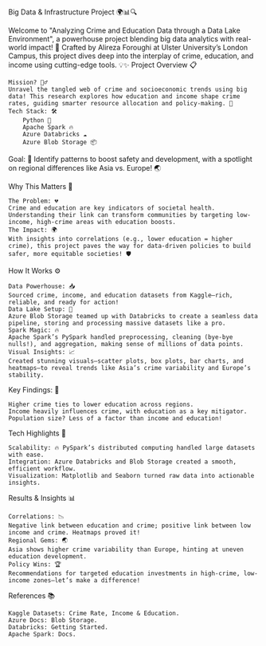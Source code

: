 Big Data & Infrastructure Project 🌍📊🔍

Welcome to "Analyzing Crime and Education Data through a Data Lake Environment", a powerhouse project blending big data analytics with real-world impact! 🎯 Crafted by Alireza Foroughi at Ulster University’s London Campus, this project dives deep into the interplay of crime, education, and income using cutting-edge tools. 💡✨
Project Overview 📋

    Mission? 🕵️‍♂️
    Unravel the tangled web of crime and socioeconomic trends using big data! This research explores how education and income shape crime rates, guiding smarter resource allocation and policy-making. 🌱
    Tech Stack: 🛠️
        Python 🐍
        Apache Spark 🔥
        Azure Databricks ☁️
        Azure Blob Storage 📦
        
 Goal: 🎯
    Identify patterns to boost safety and development, with a spotlight on regional differences like Asia vs. Europe! 🌏

Why This Matters 🌟

    The Problem: 💔
    Crime and education are key indicators of societal health. Understanding their link can transform communities by targeting low-income, high-crime areas with education boosts.
    The Impact: 🌍
    With insights into correlations (e.g., lower education = higher crime), this project paves the way for data-driven policies to build safer, more equitable societies! 🛡️

How It Works ⚙️

    Data Powerhouse: 📥
    Sourced crime, income, and education datasets from Kaggle—rich, reliable, and ready for action!
    Data Lake Setup: 🌊
    Azure Blob Storage teamed up with Databricks to create a seamless data pipeline, storing and processing massive datasets like a pro.
    Spark Magic: 🔥
    Apache Spark’s PySpark handled preprocessing, cleaning (bye-bye nulls!), and aggregation, making sense of millions of data points.
    Visual Insights: 📈
    Created stunning visuals—scatter plots, box plots, bar charts, and heatmaps—to reveal trends like Asia’s crime variability and Europe’s stability.
    
Key Findings: 🔎
    
    Higher crime ties to lower education across regions.
    Income heavily influences crime, with education as a key mitigator.
    Population size? Less of a factor than income and education!

Tech Highlights 🌟

    Scalability: 🔥 PySpark’s distributed computing handled large datasets with ease.
    Integration: Azure Databricks and Blob Storage created a smooth, efficient workflow.
    Visualization: Matplotlib and Seaborn turned raw data into actionable insights.

Results & Insights 📊

    Correlations: 📉
    Negative link between education and crime; positive link between low income and crime. Heatmaps proved it!
    Regional Gems: 🌏
    Asia shows higher crime variability than Europe, hinting at uneven education development.
    Policy Wins: 🏆
    Recommendations for targeted education investments in high-crime, low-income zones—let’s make a difference!

 References 📚

    Kaggle Datasets: Crime Rate, Income & Education.
    Azure Docs: Blob Storage.
    Databricks: Getting Started.
    Apache Spark: Docs.
